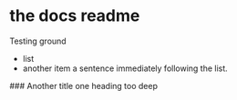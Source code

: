 #  the docs readme
Testing ground

- list
- another item
a sentence immediately following the list.

### Another title one heading too deep
